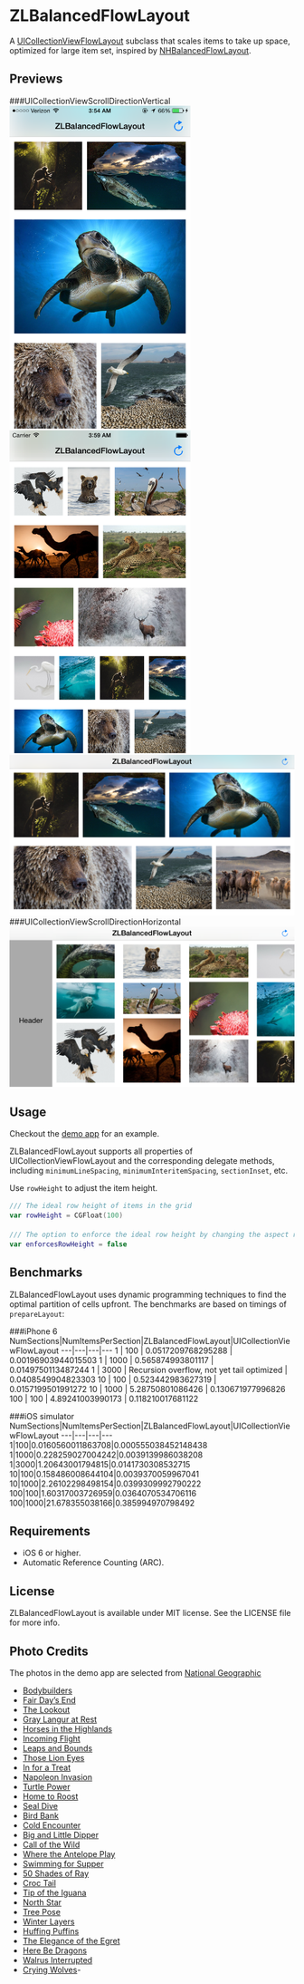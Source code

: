ZLBalancedFlowLayout
========================

A [UICollectionViewFlowLayout](https://developer.apple.com/library/ios/documentation/UIKit/Reference/UICollectionViewFlowLayout_class/) subclass that scales items to take up space, optimized for large item set, inspired by [NHBalancedFlowLayout](https://github.com/njdehoog/NHBalancedFlowLayout).

Previews
---
###UICollectionViewScrollDirectionVertical
<img width="320 px" src="Previews/vertical.png"/>
<img width="320 px" src="Previews/verticalSmall.png"/>
<img width="640 px" src="Previews/verticalLandscape.png"/>
###UICollectionViewScrollDirectionHorizontal
<img width="640 px" src="Previews/horizontalLandscape.png"/>

Usage
---
Checkout the [demo app](https://github.com/zhxnlai/ZLBalancedFlowLayout/tree/master/ZLBalancedFlowLayoutDemo) for an example.

ZLBalancedFlowLayout supports all properties of UICollectionViewFlowLayout and the corresponding delegate methods, including `minimumLineSpacing`, `minimumInteritemSpacing`, `sectionInset`, etc.

Use `rowHeight` to adjust the item height.
~~~swift
/// The ideal row height of items in the grid
var rowHeight = CGFloat(100)

/// The option to enforce the ideal row height by changing the aspect ratio of the item if necessary.
var enforcesRowHeight = false
~~~

Benchmarks
---
ZLBalancedFlowLayout uses dynamic programming techniques to find the optimal partition of cells upfront.
The benchmarks are based on timings of `prepareLayout`:

###iPhone 6
NumSections|NumItemsPerSection|ZLBalancedFlowLayout|UICollectionViewFlowLayout
---|---|---|---
1   | 100   | 0.0517209768295288 | 0.00196903944015503
1   | 1000  | 0.565874993801117 | 0.0149750113487244
1   | 3000 | Recursion overflow, not yet tail optimized | 0.0408549904823303
10  | 100   | 0.523442983627319 | 0.0157199501991272
10  | 1000  | 5.28750801086426 | 0.130671977996826
100 | 100   | 4.89241003990173 | 0.118210017681122

###iOS simulator
NumSections|NumItemsPerSection|ZLBalancedFlowLayout|UICollectionViewFlowLayout
---|---|---|---
1|100|0.0160560011863708|0.000555038452148438
1|1000|0.228259027004242|0.0039139986038208
1|3000|1.20643001794815|0.0141730308532715
10|100|0.158486008644104|0.0039370059967041
10|1000|2.26102298498154|0.0399309992790222
100|100|1.60317003726959|0.0364070534706116
100|1000|21.678355038166|0.385994970798492

Requirements
---
- iOS 6 or higher.
- Automatic Reference Counting (ARC).

License
---
ZLBalancedFlowLayout is available under MIT license. See the LICENSE file for more info.

Photo Credits
---
The photos in the demo app are selected from [National Geographic](photography.nationalgeographic.com)
- [Bodybuilders](http://photography.nationalgeographic.com/photography/photo-of-the-day/social-worker-ants-macro/)
- [Fair Day’s End](http://photography.nationalgeographic.com/photography/photo-of-the-day/camels-pushkar-fair-india/)
- [The Lookout](http://photography.nationalgeographic.com/photography/photo-of-the-day/cheetah-rest-south-africa/)
- [Gray Langur at Rest](http://photography.nationalgeographic.com/photography/photo-of-the-day/gray-langur-anand-india/)
- [Horses in the Highlands](http://photography.nationalgeographic.com/photography/photo-of-the-day/iceland-highlands-horses-herd/)
- [Incoming Flight](http://photography.nationalgeographic.com/photography/photo-of-the-day/bald-eagles-birds-talons/)
- [Leaps and Bounds](http://photography.nationalgeographic.com/photography/photo-of-the-day/otter-running-united-kingdom/)
- [Those Lion Eyes](http://photography.nationalgeographic.com/photography/photo-of-the-day/lion-kalahari-south-africa/)
- [In for a Treat](http://photography.nationalgeographic.com/photography/photo-of-the-day/coppery-headed-emerald-hummingbird/)
- [Napoleon Invasion](http://photography.nationalgeographic.com/photography/photo-of-the-day/napoleon-wrasse-coral/)
- [Turtle Power](http://photography.nationalgeographic.com/photography/photo-of-the-day/green-turtle-tenerife/)
- [Home to Roost](http://photography.nationalgeographic.com/photography/photo-of-the-day/gulls-mercury-island-namibia/)
- [Seal Dive](http://photography.nationalgeographic.com/photography/photo-of-the-day/fur-seal-dive-peschak/)
- [Bird Bank](http://photography.nationalgeographic.com/photography/photo-of-the-day/brown-pelican-atlantic-musi/)
- [Cold Encounter](http://photography.nationalgeographic.com/photography/photo-of-the-day/deer-winter-snow-frost/)
- [Big and Little Dipper](http://photography.nationalgeographic.com/photography/photo-of-the-day/bear-swimming-kurile-russia/)
- [Call of the Wild](http://photography.nationalgeographic.com/photography/photo-of-the-day/lioness-mother-maasai-mara/)
- [Where the Antelope Play](http://photography.nationalgeographic.com/photography/photo-of-the-day/impala-wildlife-delta-botswana/)
- [Swimming for Supper](http://photography.nationalgeographic.com/photography/photo-of-the-day/monkey-water-phuket-thailand/)
- [50 Shades of Ray](http://photography.nationalgeographic.com/photography/photo-of-the-day/mobula-rays-mexico-underwater/)
- [Croc Tail](http://photography.nationalgeographic.com/photography/photo-of-the-day/american-crocodile-caribbean-sea/)
- [Tip of the Iguana](http://photography.nationalgeographic.com/photography/photo-of-the-day/green-iguana-bonaire-caribbean/)
- [North Star](http://photography.nationalgeographic.com/photography/photo-of-the-day/polar-bear-rudolf-russia/)
- [Tree Pose](http://photography.nationalgeographic.com/photography/photo-of-the-day/owl-stretching-reserve-kuwait/)
- [Winter Layers](http://photography.nationalgeographic.com/photography/photo-of-the-day/grizzly-bear-yukon-nicklen/)
- [Huffing Puffins](http://photography.nationalgeographic.com/photography/photo-of-the-day/puffins-duel-skomer-green/)
- [The Elegance of the Egret](http://photography.nationalgeographic.com/photography/photo-of-the-day/egret-fog-reflection/)
- [Here Be Dragons](http://photography.nationalgeographic.com/photography/photo-of-the-day/komodo-indonesia-untherthiner/)
- [Walrus Interrupted](http://photography.nationalgeographic.com/photography/photo-of-the-day/atlantic-walrus-greenland-nicklen/)
- [Crying Wolves](http://photography.nationalgeographic.com/photography/photo-of-the-day/timber-wolves-indiana/)-
